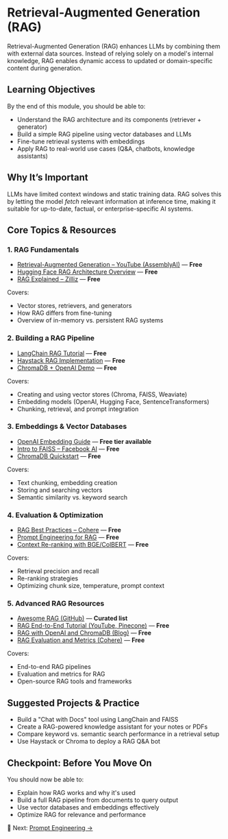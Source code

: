 # Retrieval-Augmented Generation (RAG)

Retrieval-Augmented Generation (RAG) enhances LLMs by combining them with external data sources. Instead of relying solely on a model's internal knowledge, RAG enables dynamic access to updated or domain-specific content during generation.

## Learning Objectives

By the end of this module, you should be able to:

- Understand the RAG architecture and its components (retriever + generator)
- Build a simple RAG pipeline using vector databases and LLMs
- Fine-tune retrieval systems with embeddings
- Apply RAG to real-world use cases (Q&A, chatbots, knowledge assistants)

## Why It’s Important

LLMs have limited context windows and static training data. RAG solves this by letting the model *fetch* relevant information at inference time, making it suitable for up-to-date, factual, or enterprise-specific AI systems.


## Core Topics & Resources

### 1. RAG Fundamentals

- [Retrieval-Augmented Generation – YouTube (AssemblyAI)](https://www.youtube.com/watch?v=qbIk7-JPB2c) — **Free**
- [Hugging Face RAG Architecture Overview](https://huggingface.co/blog/rag) — **Free**
- [RAG Explained – Zilliz](https://zilliz.com/blog/retrieval-augmented-generation-explained) — **Free**

Covers:
- Vector stores, retrievers, and generators
- How RAG differs from fine-tuning
- Overview of in-memory vs. persistent RAG systems

### 2. Building a RAG Pipeline

- [LangChain RAG Tutorial](https://docs.langchain.com/docs/use-cases/question-answering/) — **Free**
- [Haystack RAG Implementation](https://docs.haystack.deepset.ai/docs/rag) — **Free**
- [ChromaDB + OpenAI Demo](https://www.youtube.com/watch?v=GkZrTgV0nrw) — **Free**

Covers:
- Creating and using vector stores (Chroma, FAISS, Weaviate)
- Embedding models (OpenAI, Hugging Face, SentenceTransformers)
- Chunking, retrieval, and prompt integration

### 3. Embeddings & Vector Databases

- [OpenAI Embedding Guide](https://platform.openai.com/docs/guides/embeddings) — **Free tier available**
- [Intro to FAISS – Facebook AI](https://github.com/facebookresearch/faiss) — **Free**
- [ChromaDB Quickstart](https://docs.trychroma.com/) — **Free**

Covers:
- Text chunking, embedding creation
- Storing and searching vectors
- Semantic similarity vs. keyword search

### 4. Evaluation & Optimization

- [RAG Best Practices – Cohere](https://docs.cohere.com/docs/rag-best-practices) — **Free**
- [Prompt Engineering for RAG](https://www.promptingguide.ai/techniques/rag) — **Free**
- [Context Re-ranking with BGE/ColBERT](https://huggingface.co/spaces/mteb/leaderboard) — **Free**

Covers:
- Retrieval precision and recall
- Re-ranking strategies
- Optimizing chunk size, temperature, prompt context

### 5. Advanced RAG Resources

- [Awesome RAG (GitHub)](https://github.com/0xpayne/awesome-rag) — **Curated list**
- [RAG End-to-End Tutorial (YouTube, Pinecone)](https://www.youtube.com/watch?v=Vv0bKz0j7uY) — **Free**
- [RAG with OpenAI and ChromaDB (Blog)](https://blog.langchain.dev/rag-openai-chromadb/) — **Free**
- [RAG Evaluation and Metrics (Cohere)](https://docs.cohere.com/docs/rag-evaluation) — **Free**

Covers:
- End-to-end RAG pipelines
- Evaluation and metrics for RAG
- Open-source RAG tools and frameworks

## Suggested Projects & Practice

- Build a "Chat with Docs" tool using LangChain and FAISS
- Create a RAG-powered knowledge assistant for your notes or PDFs
- Compare keyword vs. semantic search performance in a retrieval setup
- Use Haystack or Chroma to deploy a RAG Q&A bot

## Checkpoint: Before You Move On

You should now be able to:

- Explain how RAG works and why it's used
- Build a full RAG pipeline from documents to query output
- Use vector databases and embeddings effectively
- Optimize RAG for relevance and performance

🔗 Next: [Prompt Engineering →](./04_prompt-engineering.md)
